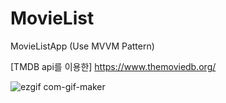 # MovieList

MovieListApp (Use MVVM Pattern)

[TMDB api를 이용한] https://www.themoviedb.org/




![ezgif com-gif-maker](https://user-images.githubusercontent.com/71965874/107457418-60026180-6b95-11eb-8f8b-a81301a0ccfa.gif)

